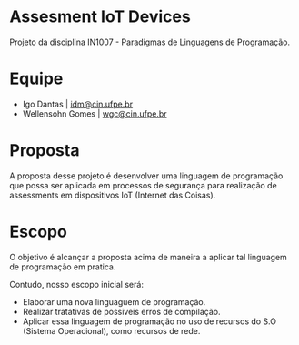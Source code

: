 # Assesment IoT Devices
Projeto da disciplina IN1007 - Paradigmas de Linguagens de Programação.

# Equipe
  - Igo Dantas | idm@cin.ufpe.br
  - Wellensohn Gomes | wgc@cin.ufpe.br
  
# Proposta
  A proposta desse projeto é desenvolver uma linguagem de programação que possa ser aplicada em processos de segurança para realização de assessments em dispositivos IoT (Internet das Coisas).

# Escopo
  O objetivo é alcançar a proposta acima de maneira a aplicar tal linguagem de programação em pratica. 
  
  Contudo, nosso escopo inicial será:
  - Elaborar uma nova linguaguem de programação.
  - Realizar tratativas de possiveis erros de compilação.
  - Aplicar essa linguagem de programação no uso de recursos do S.O (Sistema Operacional), como recursos de rede.
